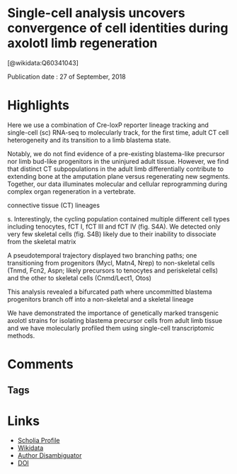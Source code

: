 
Single-cell analysis uncovers convergence of cell identities during axolotl limb regeneration
=============================================================================================
  
  [@wikidata:Q60341043]  
  
Publication date : 27 of September, 2018  

# Highlights
Here we use a combination of Cre-loxP reporter lineage
tracking and single-cell (sc) RNA-seq to molecularly track, for the first time, adult CT cell
heterogeneity and its transition to a limb blastema state.

Notably, we do not find evidence of a pre-existing blastema-like
precursor nor limb bud-like progenitors in the uninjured adult tissue. However, we find that
distinct CT subpopulations in the adult limb differentially contribute to extending bone at the
amputation plane versus regenerating new segments. Together, our data illuminates molecular and
cellular reprogramming during complex organ regeneration in a vertebrate.


connective tissue (CT) lineages


s. Interestingly, the
cycling population contained multiple different cell types including tenocytes, fCT I, fCT III
and fCT IV (fig. S4A). We detected only very few skeletal cells (fig. S4B) likely due to their
inability to dissociate from the skeletal matrix


A pseudotemporal trajectory displayed two branching paths; one transitioning from
progenitors (Mycl, Matn4, Nrep) to non-skeletal cells (Tnmd, Fcn2, Aspn; likely precursors
to tenocytes and periskeletal cells) and the other to skeletal cells (Cnmd/Lect1, Otos)

This analysis revealed a bifurcated path where uncommitted blastema
progenitors branch off into a non-skeletal and a skeletal lineage

We have
demonstrated the importance of genetically marked transgenic axolotl strains for isolating
blastema precursor cells from adult limb tissue and we have molecularly profiled them using
single-cell transcriptomic methods.
# Comments

## Tags

# Links
  
 * [Scholia Profile](https://scholia.toolforge.org/work/Q60341043)  
 * [Wikidata](https://www.wikidata.org/wiki/Q60341043)  
 * [Author Disambiguator](https://author-disambiguator.toolforge.org/work_item_oauth.php?id=Q60341043&batch_id=&match=1&author_list_id=&doit=Get+author+links+for+work)  
 * [DOI](https://doi.org/10.1126/SCIENCE.AAQ0681)  
